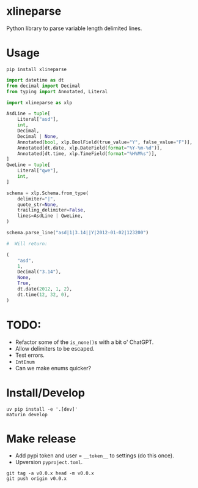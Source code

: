 # xlineparse

Python library to parse variable length delimited lines.

# Usage

```shell
pip install xlineparse
```

```python
import datetime as dt
from decimal import Decimal
from typing import Annotated, Literal

import xlineparse as xlp

AsdLine = tuple[
    Literal["asd"],
    int,
    Decimal,
    Decimal | None,
    Annotated[bool, xlp.BoolField(true_value="Y", false_value="F")],
    Annotated[dt.date, xlp.DateField(format="%Y-%m-%d")],
    Annotated[dt.time, xlp.TimeField(format="%H%M%s")],
]
QweLine = tuple[
    Literal["qwe"],
    int,
]

schema = xlp.Schema.from_type(
    delimiter="|",
    quote_str=None,
    trailing_delimiter=False,
    lines=AsdLine | QweLine,
)

schema.parse_line("asd|1|3.14||Y|2012-01-02|123200")

#  Will return:

(
    "asd",
    1,
    Decimal("3.14"),
    None,
    True,
    dt.date(2012, 1, 2),
    dt.time(12, 32, 0),
)
```

# TODO:

- Refactor some of the `is_none()`s with a bit o' ChatGPT.
- Allow delimiters to be escaped.
- Test errors.
- `IntEnum`
- Can we make enums quicker?

# Install/Develop

```shell
uv pip install -e '.[dev]'
maturin develop
```

# Make release

- Add pypi token and user = `__token__` to settings (do this once).
- Upversion `pyproject.toml`.

```shell
git tag -a v0.0.x head -m v0.0.x
git push origin v0.0.x
```

